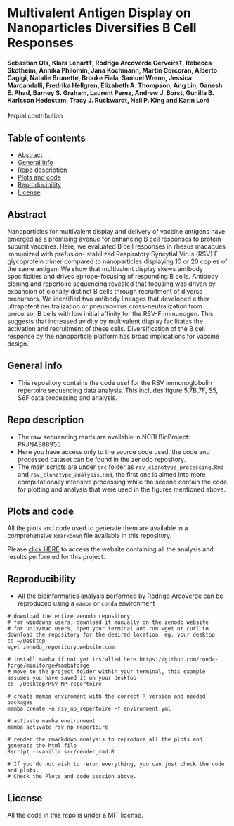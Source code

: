 # Multivalent Antigen Display on Nanoparticles Diversifies B Cell Responses

#### Sebastian Ols, Klara Lenart‡, Rodrigo Arcoverde Cerveira‡, Rebecca Skotheim, Annika Philomin, Jana Kochmann, Martin Corcoran, Alberto Cagigi, Natalie Brunette, Brooke Fiala, Samuel Wrenn, Jessica Marcandalli, Fredrika Hellgren, Elizabeth A. Thompson, Ang Lin, Ganesh E. Phad, Barney S. Graham, Laurent Perez, Andrew J. Borst, Gunilla B. Karlsson Hedestam, Tracy J. Ruckwardt, Neil P. King and Karin Loré
‡equal contribution

## Table of contents
* [Abstract](#abstract)
* [General info](#general-info)
* [Repo description](#repo-description)
* [Plots and code](#plots-and-code)
* [Reproducibility](#reproducibility)
* [License](#license)

## Abstract
Nanoparticles for multivalent display and delivery of vaccine antigens have emerged
as a promising avenue for enhancing B cell responses to protein subunit vaccines. Here, we evaluated B cell responses in rhesus macaques immunized with prefusion- stabilized Respiratory Syncytial Virus (RSV) F glycoprotein trimer compared to nanoparticles displaying 10 or 20 copies of the same antigen. We show that multivalent display skews antibody specificities and drives epitope-focusing of responding B cells. Antibody cloning and repertoire sequencing revealed that focusing was driven by expansion of clonally distinct B cells through recruitment of diverse precursors. We identified two antibody lineages that developed either ultrapotent neutralization or pneumovirus cross-neutralization from precursor B cells with low initial affinity for the RSV-F immunogen. This suggests that increased avidity by multivalent display facilitates the activation and recruitment of these cells. Diversification of the B cell response by the nanoparticle platform has broad implications for vaccine design.

## General info
- This repository contains the code usef for the RSV immunoglobulin repertoire sequencing data analysis. This includes figure 5,7B,7F, S5, S6F data processing and analysis.

## Repo description
- The raw sequencing reads are available in NCBI BioProject: PRJNA888955
- Here you have access only to the source code used, the code and processed dataset can be found in the zenodo repository. 
- The main scripts are under `src` folder as `rsv_clonotype_processing.Rmd` and `rsv_clonotype_analysis.Rmd`, the first one is aimed into more computationally intensive processing while the second contain the code for plotting and analysis that were used in the figures mentioned above.

## Plots and code
All the plots and code used to generate them are available in a comprehensive `Rmarkdown` file available in this repository. 

Please [click HERE](https://rodrigarc.github.io/RSV-NP-repertoire/results/lab_book/rsv_clonotype_analysis.html) to access the website containing all the analysis and results performed for this project.


## Reproducibility
- All the bioinformatics analysis performed by Rodrigo Arcoverde can be reproduced using a `mamba` or `conda` environment

```
# download the entire zenodo repository
# for windowns users, download it manually on the zenodo website
# for unix/mac users, open your terminal and run wget or curl to download the repository for the desired location, eg. your desktop
cd ~/Desktop
wget zenodo_repository.website.com 

# install mamba if not yet installed here https://github.com/conda-forge/miniforge#mambaforge
# move to the project folder within your terminal, this example assumes you have saved it on your desktop
cd ~/Desktop/RSV-NP-repertoire

# create mamba enviroment with the correct R version and needed packages
mamba create -n rsv_np_repertoire -f environment.yml

# activate mamba environment
mamba activate rsv_np_repertoire

# render the rmarkdown analysis to reproduce all the plots and generate the html file
Rscript --vanilla src/render_rmd.R

# If you do not wish to rerun everything, you can just check the code and plots. 
# Check the Plots and code session above.
```

## License

All the code in this repo is under a MIT license.

